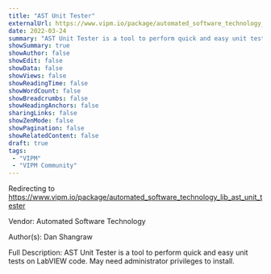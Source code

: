 ```yaml
---
title: "AST Unit Tester"
externalUrl: https://www.vipm.io/package/automated_software_technology_lib_ast_unit_tester
date: 2022-03-24
summary: "AST Unit Tester is a tool to perform quick and easy unit tests on LabVIEW code."
showSummary: true
showAuthor: false
showEdit: false
showData: false
showViews: false
showReadingTime: false
showWordCount: false
showBreadcrumbs: false
showHeadingAnchors: false
sharingLinks: false
showZenMode: false
showPagination: false
showRelatedContent: false
draft: true
tags:
 - "VIPM"
 - "VIPM Community"
---
```


Redirecting to https://www.vipm.io/package/automated_software_technology_lib_ast_unit_tester

Vendor: Automated Software Technology

Author(s): Dan Shangraw
 
Full Description:
AST Unit Tester is a tool to perform quick and easy unit tests on LabVIEW code.  May need administrator privileges to install.
